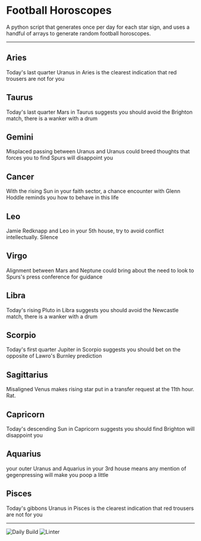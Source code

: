 # Football Horoscopes

A python script that generates once per day for each star sign, and uses a handful of arrays to generate random football horoscopes.

---

<!-- horoscopes_item starts -->
<h2>Aries</h2><p>Today's last quarter Uranus in Aries is the clearest indication that red trousers are not for you</p><h2>Taurus</h2><p>Today's last quarter Mars in Taurus suggests you should avoid the Brighton match, there is a wanker with a drum</p><h2>Gemini</h2><p>Misplaced passing between Uranus and Uranus could breed thoughts that forces you to find Spurs will disappoint you</p><h2>Cancer</h2><p>With the rising Sun in your faith sector, a chance encounter with Glenn Hoddle reminds you how to behave in this life</p><h2>Leo</h2><p>Jamie Redknapp and Leo in your 5th house, try to avoid conflict intellectually. Silence</p><h2>Virgo</h2><p>Alignment between Mars and Neptune could bring about the need to look to Spurs's press conference for guidance</p><h2>Libra</h2><p>Today's rising Pluto in Libra suggests you should avoid the Newcastle match, there is a wanker with a drum</p><h2>Scorpio</h2><p>Today's first quarter Jupiter in Scorpio suggests you should bet on the opposite of Lawro's Burnley prediction</p><h2>Sagittarius</h2><p>Misaligned Venus makes rising star put in a transfer request at the 11th hour. Rat.</p><h2>Capricorn</h2><p>Today's descending Sun in Capricorn suggests you should find Brighton will disappoint you</p><h2>Aquarius</h2><p>your outer Uranus and Aquarius in your 3rd house means any mention of gegenpressing will make you poop a little</p><h2>Pisces</h2><p>Today's gibbons Uranus in Pisces is the clearest indication that red trousers are not for you</p>
<!-- horoscopes_item ends -->

---

![Daily Build](https://github.com/MatBenfield/horofootball.thechels.uk/workflows/Daily%20Build/badge.svg) ![Linter](https://github.com/MatBenfield/horofootball.thechels.uk/workflows/Linter/badge.svg)
